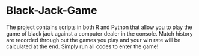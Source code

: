 # Black-Jack-Game
The project contains scripts in both R and Python that allow you to play the game of black jack against a computer dealer in the console. Match history are recorded through out the games you play and your win rate will be calculated at the end. Simply run all codes to enter the game!
